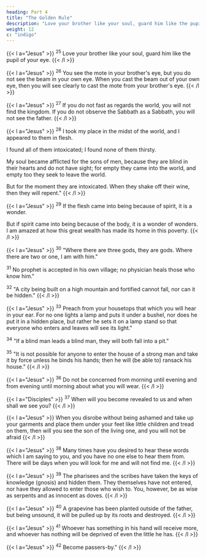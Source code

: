 ```yaml
---
heading: Part 4
title: "The Golden Rule" 
description: "Love your brother like your soul, guard him like the pupil of your eye"
weight: 12
c: "indigo"
---
```




{{< l a="Jesus" >}}
<sup>25</sup> Love your brother like your soul, guard him like the pupil of your eye.
{{< /l >}}


{{< l a="Jesus" >}}
<sup>26</sup> You see the mote in your brother's eye, but you do not see the beam in your own eye. When you cast the beam out of your own eye, then you will see clearly to
cast the mote from your brother's eye.
{{< /l >}}

{{< l a="Jesus" >}}
<sup>27</sup> If you do not fast as regards the world, you will not find the kingdom. If you do not observe the Sabbath as a Sabbath, you will not see the father.
{{< /l >}}


{{< l a="Jesus" >}}
<sup>28</sup> I took my place in the midst of the world, and I appeared to them in flesh. 

I found all of them intoxicated; I found none of them thirsty. 

My soul became afflicted for the sons of men, because they are blind in their hearts and do not have sight; for empty they came into the world, and empty too they seek to leave the world. 

But for the moment they are intoxicated. When they shake off their wine, then they will repent."
{{< /l >}}


{{< l a="Jesus" >}}
<sup>29</sup> If the flesh came into being because of spirit, it is a wonder. 

But if spirit came into being because of the body, it is a wonder of wonders. I am amazed at how this great wealth has made its home in this poverty.
{{< /l >}}


{{< l a="Jesus" >}}
<sup>30</sup> "Where there are three gods, they are gods. Where there are two or one, I
am with him."

<sup>31</sup> No prophet is accepted in his own village; no physician heals those who
know him."

<sup>32</sup> "A city being built on a high mountain and fortified cannot fall, nor can it
be hidden."
{{< /l >}}


{{< l a="Jesus" >}}
<sup>33</sup> Preach from your housetops that which you will hear in your ear. For no one lights a lamp and puts it under a bushel, nor does he put it in a hidden place, but rather he sets it on a lamp stand so that everyone who enters and leaves will see its light."

<sup>34</sup> "If a blind man leads a blind man, they will both fall into a pit."

<sup>35</sup> "It is not possible for anyone to enter the house of a strong man and take it by force unless he binds his hands; then he will (be able to) ransack his house."
{{< /l >}}


{{< l a="Jesus" >}}
<sup>36</sup> Do not be concerned from morning until evening and from evening until morning about what you will wear.
{{< /l >}}

{{< l a="Disciples" >}}
<sup>37</sup> When will you become revealed to us and when shall we see you?
{{< /l >}}

{{< l a="Jesus" >}}
When you disrobe without being ashamed and take up your garments and place them under your feet like little children and tread on them, then will you see the son of the living one, and you will not be afraid
{{< /l >}}

{{< l a="Jesus" >}}
<sup>38</sup> Many times have you desired to hear these words which I am saying to you, and you have no one else to hear them from. There will be days when you will look for me and will not find me.
{{< /l >}}

{{< l a="Jesus" >}}
<sup>39</sup> The pharisees and the scribes have taken the keys of knowledge (gnosis)
and hidden them. They themselves have not entered, nor have they allowed to enter those
who wish to. You, however, be as wise as serpents and as innocent as doves.
{{< /l >}}

{{< l a="Jesus" >}}
<sup>40</sup> A grapevine has been planted outside of the father, but being unsound, it
will be pulled up by its roots and destroyed.
{{< /l >}}

{{< l a="Jesus" >}}
<sup>41</sup> Whoever has something in his hand will receive more, and whoever has
nothing will be deprived of even the little he has.
{{< /l >}}

{{< l a="Jesus" >}}
<sup>42</sup> Become passers-by."
{{< /l >}}